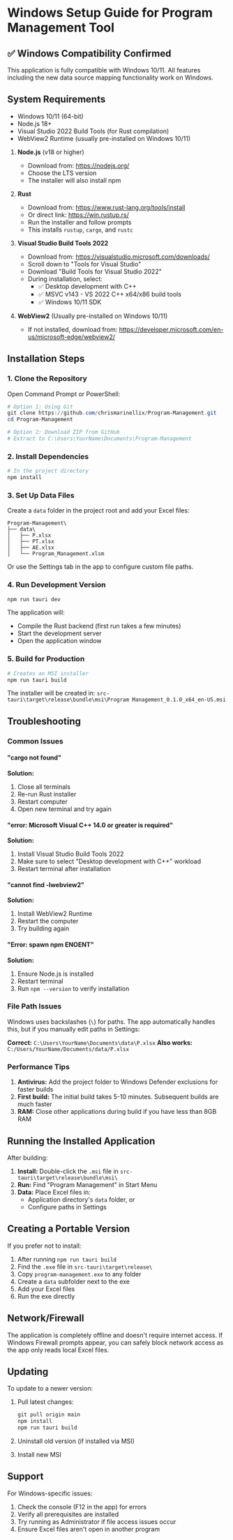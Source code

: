 # Windows Setup Guide for Program Management Tool

## ✅ Windows Compatibility Confirmed

This application is fully compatible with Windows 10/11. All features including the new data source mapping functionality work on Windows.

## System Requirements

- Windows 10/11 (64-bit)
- Node.js 18+ 
- Visual Studio 2022 Build Tools (for Rust compilation)
- WebView2 Runtime (usually pre-installed on Windows 10/11)

1. **Node.js** (v18 or higher)
   - Download from: https://nodejs.org/
   - Choose the LTS version
   - The installer will also install npm

2. **Rust**
   - Download from: https://www.rust-lang.org/tools/install
   - Or direct link: https://win.rustup.rs/
   - Run the installer and follow prompts
   - This installs `rustup`, `cargo`, and `rustc`

3. **Visual Studio Build Tools 2022**
   - Download from: https://visualstudio.microsoft.com/downloads/
   - Scroll down to "Tools for Visual Studio"
   - Download "Build Tools for Visual Studio 2022"
   - During installation, select:
     - ✅ Desktop development with C++
     - ✅ MSVC v143 - VS 2022 C++ x64/x86 build tools
     - ✅ Windows 10/11 SDK

4. **WebView2** (Usually pre-installed on Windows 10/11)
   - If not installed, download from: https://developer.microsoft.com/en-us/microsoft-edge/webview2/

## Installation Steps

### 1. Clone the Repository

Open Command Prompt or PowerShell:

```powershell
# Option 1: Using Git
git clone https://github.com/chrismarinellix/Program-Management.git
cd Program-Management

# Option 2: Download ZIP from GitHub
# Extract to C:\Users\YourName\Documents\Program-Management
```

### 2. Install Dependencies

```powershell
# In the project directory
npm install
```

### 3. Set Up Data Files

Create a `data` folder in the project root and add your Excel files:

```
Program-Management\
├── data\
│   ├── P.xlsx
│   ├── PT.xlsx
│   ├── AE.xlsx
│   └── Program_Management.xlsm
```

Or use the Settings tab in the app to configure custom file paths.

### 4. Run Development Version

```powershell
npm run tauri dev
```

The application will:
- Compile the Rust backend (first run takes a few minutes)
- Start the development server
- Open the application window

### 5. Build for Production

```powershell
# Creates an MSI installer
npm run tauri build
```

The installer will be created in:
`src-tauri\target\release\bundle\msi\Program Management_0.1.0_x64_en-US.msi`

## Troubleshooting

### Common Issues

#### "cargo not found"
**Solution:**
1. Close all terminals
2. Re-run Rust installer
3. Restart computer
4. Open new terminal and try again

#### "error: Microsoft Visual C++ 14.0 or greater is required"
**Solution:**
1. Install Visual Studio Build Tools 2022
2. Make sure to select "Desktop development with C++" workload
3. Restart terminal after installation

#### "cannot find -lwebview2"
**Solution:**
1. Install WebView2 Runtime
2. Restart the computer
3. Try building again

#### "Error: spawn npm ENOENT"
**Solution:**
1. Ensure Node.js is installed
2. Restart terminal
3. Run `npm --version` to verify installation

### File Path Issues

Windows uses backslashes (`\`) for paths. The app automatically handles this, but if you manually edit paths in Settings:

**Correct:** `C:\Users\YourName\Documents\data\P.xlsx`
**Also works:** `C:/Users/YourName/Documents/data/P.xlsx`

### Performance Tips

1. **Antivirus:** Add the project folder to Windows Defender exclusions for faster builds
2. **First build:** The initial build takes 5-10 minutes. Subsequent builds are much faster
3. **RAM:** Close other applications during build if you have less than 8GB RAM

## Running the Installed Application

After building:

1. **Install:** Double-click the `.msi` file in `src-tauri\target\release\bundle\msi\`
2. **Run:** Find "Program Management" in Start Menu
3. **Data:** Place Excel files in:
   - Application directory's `data` folder, or
   - Configure paths in Settings

## Creating a Portable Version

If you prefer not to install:

1. After running `npm run tauri build`
2. Find the `.exe` file in `src-tauri\target\release\`
3. Copy `program-management.exe` to any folder
4. Create a `data` subfolder next to the exe
5. Add your Excel files
6. Run the exe directly

## Network/Firewall

The application is completely offline and doesn't require internet access. If Windows Firewall prompts appear, you can safely block network access as the app only reads local Excel files.

## Updating

To update to a newer version:

1. Pull latest changes:
   ```powershell
   git pull origin main
   npm install
   npm run tauri build
   ```

2. Uninstall old version (if installed via MSI)
3. Install new MSI

## Support

For Windows-specific issues:
1. Check the console (F12 in the app) for errors
2. Verify all prerequisites are installed
3. Try running as Administrator if file access issues occur
4. Ensure Excel files aren't open in another program